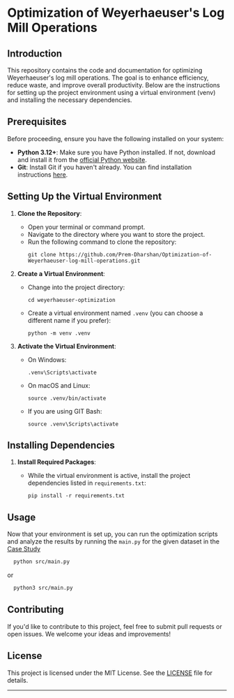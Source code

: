 # Optimization of Weyerhaeuser's Log Mill Operations

## Introduction
This repository contains the code and documentation for optimizing Weyerhaeuser's log mill operations. The goal is to enhance efficiency, reduce waste, and improve overall productivity. Below are the instructions for setting up the project environment using a virtual environment (venv) and installing the necessary dependencies.

## Prerequisites
Before proceeding, ensure you have the following installed on your system:
- **Python 3.12+**: Make sure you have Python installed. If not, download and install it from the [official Python website](https://www.python.org/downloads/).
- **Git**: Install Git if you haven't already. You can find installation instructions [here](https://git-scm.com/book/en/v2/Getting-Started-Installing-Git).

## Setting Up the Virtual Environment
1. **Clone the Repository**:
   - Open your terminal or command prompt.
   - Navigate to the directory where you want to store the project.
   - Run the following command to clone the repository:
     ```
     git clone https://github.com/Prem-Dharshan/Optimization-of-Weyerhaeuser-log-mill-operations.git
     ```

2. **Create a Virtual Environment**:
   - Change into the project directory:
     ```
     cd weyerhaeuser-optimization
     ```
   - Create a virtual environment named `.venv` (you can choose a different name if you prefer):
     ```
     python -m venv .venv
     ```

3. **Activate the Virtual Environment**:
   - On Windows:
     ```
     .venv\Scripts\activate
     ```
   - On macOS and Linux:
     ```
     source .venv/bin/activate
     ```
    - If you are using GIT Bash:
      ```
      source .venv\Scripts\activate
      ```

## Installing Dependencies
1. **Install Required Packages**:
   - While the virtual environment is active, install the project dependencies listed in `requirements.txt`:
   
     ```
     pip install -r requirements.txt
     ```

## Usage
Now that your environment is set up, you can run the optimization scripts and analyze the results by running the `main.py` for the given dataset in the [Case Study](About/Case_Study_Operations_Research_by_Hamdy_A_Taha.pdf)

```bash
  python src/main.py
```
or 

```bash
  python3 src/main.py
```

## Contributing
If you'd like to contribute to this project, feel free to submit pull requests or open issues. We welcome your ideas and improvements! 

## License
This project is licensed under the MIT License. See the [LICENSE](LICENSE) file for details.

---

